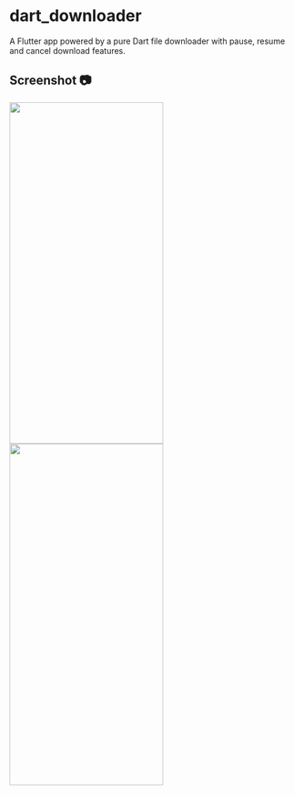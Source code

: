 # dart_downloader

A Flutter app powered by a pure Dart file downloader with pause, resume and cancel download features.

## Screenshot 📷


<img src="https://raw.githubusercontent.com/Crazelu/dart_downloader/main/screenshots/screen1.png" width="270" height="600"><img src="https://raw.githubusercontent.com/Crazelu/dart_downloader/main/screenshots/screen2.png" width="270" height="600">
